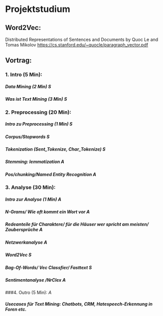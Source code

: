 # Projektstudium


## Word2Vec:
Distributed Representations of Sentences and Documents by Quoc Le and Tomas Mikolov
https://cs.stanford.edu/~quocle/paragraph_vector.pdf


## Vortrag:

### 1. Intro (5 Min):

#####   Data Mining (2 Min) *S*
#####   Was ist Text Mining (3 Min) *S*

### 2. Preprocessing (20 Min):

#####		Intro zu Preprocessing (1 Min) *S*
#####  	Corpus/Stopwords *S*
#####   Tokenization (Sent_Tokenize, Char_Tokenize) *S*
#####  	Stemming: lemmatization *A*
#####  	Pos/chunking/Named Entity Recognition *A*

### 3. Analyse (30 Min):

#####		Intro zur Analyse (1 Min) *A*
#####  	N-Grams/ Wie oft kommt ein Wort vor *A*
#####  	Redeanteile für Charaktere/ für die Häuser wer spricht am meisten/ Zaubersprüche **A**
#####  	Netzwerkanalyse *A*
#####  	Word2Vec *S*
#####  	Bag-Of-Words/ Vec Classfier/ Fasttext *S*
#####  	Sentimentanalyse /NrClex *A* 

###4. Outro (5 Min): *A*

##### Usecases für Text Mining: Chatbots, CRM, Hatespeech-Erkennung in Foren etc.

